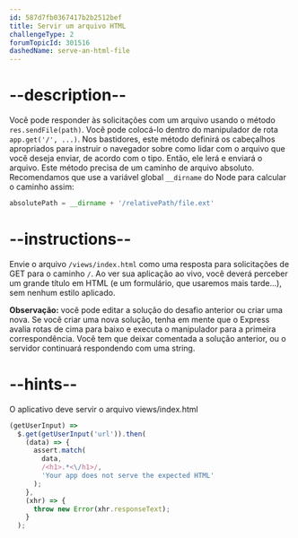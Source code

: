 ```yaml
---
id: 587d7fb0367417b2b2512bef
title: Servir um arquivo HTML
challengeType: 2
forumTopicId: 301516
dashedName: serve-an-html-file
---
```


# --description--

Você pode responder às solicitações com um arquivo usando o método `res.sendFile(path)`. Você pode colocá-lo dentro do manipulador de rota `app.get('/', ...)`. Nos bastidores, este método definirá os cabeçalhos apropriados para instruir o navegador sobre como lidar com o arquivo que você deseja enviar, de acordo com o tipo. Então, ele lerá e enviará o arquivo. Este método precisa de um caminho de arquivo absoluto. Recomendamos que use a variável global `__dirname` do Node para calcular o caminho assim:

```js
absolutePath = __dirname + '/relativePath/file.ext'
```

# --instructions--

Envie o arquivo `/views/index.html` como uma resposta para solicitações de GET para o caminho `/`. Ao ver sua aplicação ao vivo, você deverá perceber um grande título em HTML (e um formulário, que usaremos mais tarde…), sem nenhum estilo aplicado.

**Observação:** você pode editar a solução do desafio anterior ou criar uma nova. Se você criar uma nova solução, tenha em mente que o Express avalia rotas de cima para baixo e executa o manipulador para a primeira correspondência. Você tem que deixar comentada a solução anterior, ou o servidor continuará respondendo com uma string.

# --hints--

O aplicativo deve servir o arquivo views/index.html

```js
(getUserInput) =>
  $.get(getUserInput('url')).then(
    (data) => {
      assert.match(
        data,
        /<h1>.*<\/h1>/,
        'Your app does not serve the expected HTML'
      );
    },
    (xhr) => {
      throw new Error(xhr.responseText);
    }
  );
```


